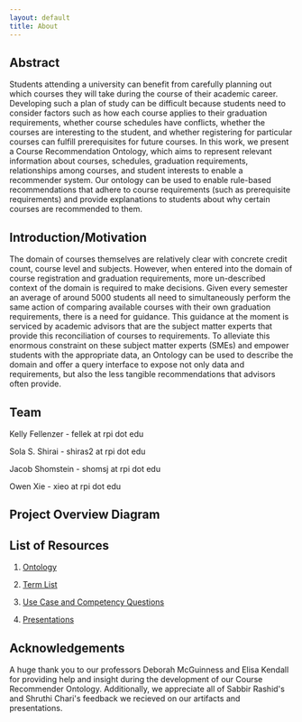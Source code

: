 ```yaml
---
layout: default
title: About
---
```


## Abstract

Students attending a university can benefit from carefully planning out which
courses they will take during the course of their academic career. Developing
such a plan of study can be difficult because students need to consider factors
such as how each course applies to their graduation requirements, whether
course schedules have conflicts, whether the courses are interesting to the
student, and whether registering for particular courses can fulfill prerequisites
for future courses. In this work, we present a Course Recommendation Ontology,
which aims to represent relevant information about courses, schedules,
graduation requirements, relationships among courses, and student interests 
to enable a recommender system.
Our ontology can be used to enable rule-based recommendations that adhere to
course requirements (such as prerequisite requirements) and provide
explanations to students about why certain courses are recommended to them.

## Introduction/Motivation

The domain of courses themselves are relatively clear with concrete credit
count, course level and subjects. However, when entered into the domain of
course registration and graduation requirements, more un-described context of
the domain is required to make decisions. Given every semester an average of
around 5000 students all need to simultaneously perform the same action of
comparing available courses with their own graduation requirements, there is a
need for guidance. This guidance at the moment is serviced by academic advisors
that are the subject matter experts that provide this reconciliation of courses
to requirements. To alleviate this enormous constraint on these subject matter
experts (SMEs) and empower students with the appropriate data, an Ontology can
be used to describe the domain and offer a query interface to expose not only
data and requirements, but also the less tangible recommendations that advisors
often provide.

## Team

Kelly Fellenzer - fellek at rpi dot edu

Sola S. Shirai - shiras2 at rpi dot edu

Jacob Shomstein - shomsj at rpi dot edu

Owen Xie  - xieo at rpi dot edu

## Project Overview Diagram

## List of Resources

1. [Ontology](ontology.md)

2. [Term List](termlist.md)

3. [Use Case and Competency Questions](usecase.md)

4. [Presentations](presentations.md)

## Acknowledgements
A huge thank you to our professors Deborah McGuinness and Elisa Kendall for providing help and insight during the development of our Course Recommender Ontology. Additionally, we appreciate all of Sabbir Rashid's and Shruthi Chari's feedback we recieved on our artifacts and presentations.  
